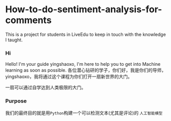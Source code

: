 # How-to-do-sentiment-analysis-for-comments

This is a project for students in LiveEdu to keep in touch with the knowledge I taught.

### Hi

Hello! I'm your guide yingshaoxo, I'm here to help you to get into Machine learning as soon as possible.
各位潜心钻研的学子，你们好，我是你们的导师，yingshaoxo，我将通过这个课程为你们打开一扇新世界的大门。

一扇可以通过自学达到人类极限的大门。

### Purpose

我们的最终目的就是用`Python`构建一个可以检测文本(尤其是评论)的 `人工智能模型`
